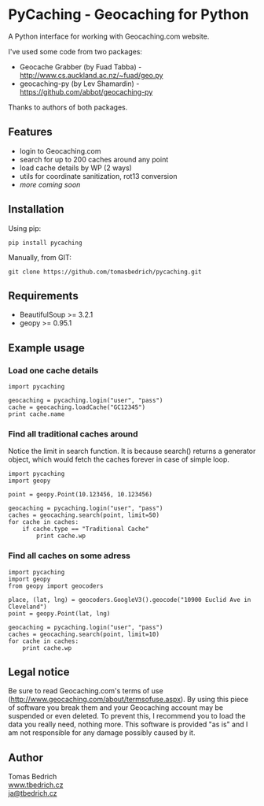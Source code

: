 # PyCaching - Geocaching for Python

A Python interface for working with Geocaching.com website.

I've used some code from two packages:

- Geocache Grabber (by Fuad Tabba) - http://www.cs.auckland.ac.nz/~fuad/geo.py
- geocaching-py (by Lev Shamardin) - https://github.com/abbot/geocaching-py

Thanks to authors of both packages.

## Features
- login to Geocaching.com
- search for up to 200 caches around any point
- load cache details by WP (2 ways)
- utils for coordinate sanitization, rot13 conversion
- _more coming soon_

## Installation

Using pip:

    pip install pycaching

Manually, from GIT:

    git clone https://github.com/tomasbedrich/pycaching.git

## Requirements
- BeautifulSoup >= 3.2.1
- geopy >= 0.95.1

## Example usage

### Load one cache details

    import pycaching

    geocaching = pycaching.login("user", "pass")
    cache = geocaching.loadCache("GC12345")
    print cache.name

### Find all traditional caches around

Notice the limit in search function. It is because search() returns a generator object, which would fetch the caches forever in case of simple loop.

    import pycaching
    import geopy
    
    point = geopy.Point(10.123456, 10.123456)

    geocaching = pycaching.login("user", "pass")
    caches = geocaching.search(point, limit=50)
    for cache in caches:
        if cache.type == "Traditional Cache"
            print cache.wp

### Find all caches on some adress

    import pycaching
    import geopy
    from geopy import geocoders
    
    place, (lat, lng) = geocoders.GoogleV3().geocode("10900 Euclid Ave in Cleveland")
    point = geopy.Point(lat, lng)
    
    geocaching = pycaching.login("user", "pass")
    caches = geocaching.search(point, limit=10)
    for cache in caches:
        print cache.wp

## Legal notice

Be sure to read Geocaching.com's terms of use (http://www.geocaching.com/about/termsofuse.aspx). By using this piece of software you break them and your Geocaching account may be suspended or even deleted. To prevent this, I recommend you to load the data you really need, nothing more. This software is provided "as is" and I am not responsible for any damage possibly caused by it.

## Author

Tomas Bedrich  
www.tbedrich.cz  
ja@tbedrich.cz
